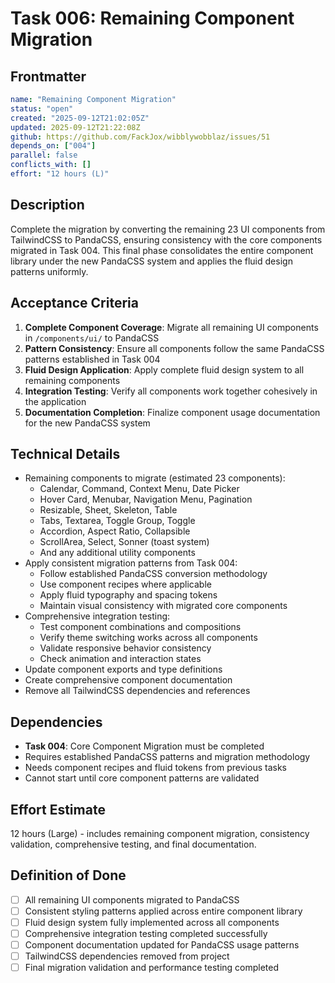 # Task 006: Remaining Component Migration

## Frontmatter
```yaml
name: "Remaining Component Migration"
status: "open"
created: "2025-09-12T21:02:05Z"
updated: 2025-09-12T21:22:08Z
github: https://github.com/FackJox/wibblywobblaz/issues/51
depends_on: ["004"]
parallel: false
conflicts_with: []
effort: "12 hours (L)"
```

## Description

Complete the migration by converting the remaining 23 UI components from TailwindCSS to PandaCSS, ensuring consistency with the core components migrated in Task 004. This final phase consolidates the entire component library under the new PandaCSS system and applies the fluid design patterns uniformly.

## Acceptance Criteria

1. **Complete Component Coverage**: Migrate all remaining UI components in `/components/ui/` to PandaCSS
2. **Pattern Consistency**: Ensure all components follow the same PandaCSS patterns established in Task 004
3. **Fluid Design Application**: Apply complete fluid design system to all remaining components
4. **Integration Testing**: Verify all components work together cohesively in the application
5. **Documentation Completion**: Finalize component usage documentation for the new PandaCSS system

## Technical Details

- Remaining components to migrate (estimated 23 components):
  - Calendar, Command, Context Menu, Date Picker
  - Hover Card, Menubar, Navigation Menu, Pagination
  - Resizable, Sheet, Skeleton, Table
  - Tabs, Textarea, Toggle Group, Toggle
  - Accordion, Aspect Ratio, Collapsible
  - ScrollArea, Select, Sonner (toast system)
  - And any additional utility components
- Apply consistent migration patterns from Task 004:
  - Follow established PandaCSS conversion methodology
  - Use component recipes where applicable
  - Apply fluid typography and spacing tokens
  - Maintain visual consistency with migrated core components
- Comprehensive integration testing:
  - Test component combinations and compositions
  - Verify theme switching works across all components
  - Validate responsive behavior consistency
  - Check animation and interaction states
- Update component exports and type definitions
- Create comprehensive component documentation
- Remove all TailwindCSS dependencies and references

## Dependencies

- **Task 004**: Core Component Migration must be completed
- Requires established PandaCSS patterns and migration methodology
- Needs component recipes and fluid tokens from previous tasks
- Cannot start until core component patterns are validated

## Effort Estimate

12 hours (Large) - includes remaining component migration, consistency validation, comprehensive testing, and final documentation.

## Definition of Done

- [ ] All remaining UI components migrated to PandaCSS
- [ ] Consistent styling patterns applied across entire component library
- [ ] Fluid design system fully implemented across all components
- [ ] Comprehensive integration testing completed successfully
- [ ] Component documentation updated for PandaCSS usage patterns
- [ ] TailwindCSS dependencies removed from project
- [ ] Final migration validation and performance testing completed
